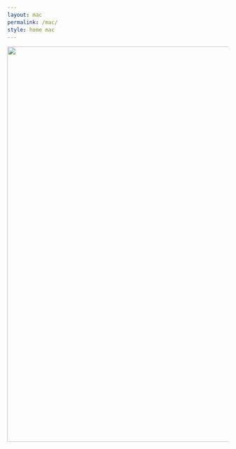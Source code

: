 ```yaml
---
layout: mac
permalink: /mac/
style: home mac
---
```


<div class="container-fluid no-padding" id="mac-teaser">
  <div class="hero stacked">
    <div class="hero-image">
      <picture>
        <img src="/assets/images/mac/teaser.jpg" width="1440" height="900" srcset="/assets/images/mac/teaser.jpg 1x, /assets/images/mac/teaser@2x.jpg 2x"  />
      </picture>
    </div>
  </div>
</div>